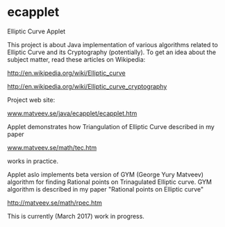 # ecapplet
Elliptic Curve Applet

This project is about Java implementation of various algorithms related to Elliptic Curve and its Cryptography (potentially). To get an idea about the subject matter, read these articles on Wikipedia:

http://en.wikipedia.org/wiki/Elliptic_curve

http://en.wikipedia.org/wiki/Elliptic_curve_cryptography

Project web site:

www.matveev.se/java/ecapplet/ecapplet.htm

Applet demonstrates how Triangulation of Elliptic Curve described in my paper

www.matveev.se/math/tec.htm

works in practice.

Applet aslo implements beta version of GYM (George Yury Matveev) algorithm for finding Rational points
on Trinagulated Elliptic curve. GYM algorithm is described in my paper "Rational points on Elliptic curve"

http://matveev.se/math/rpec.htm

This is currently (March 2017) work in progress.



